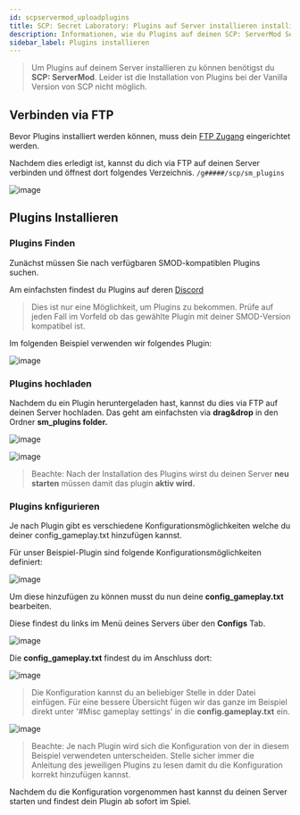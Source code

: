 ```yaml
---
id: scpservermod_uploadplugins
title: SCP: Secret Laboratory: Plugins auf Server installieren installieren
description: Informationen, wie du Plugins auf deinen SCP: ServerMod Server von ZAP-Hosting.com installieren kannst - ZAP-Hosting.com Dokumentationen
sidebar_label: Plugins installieren
---
```


> Um Plugins auf deinem Server installieren zu können benötigst du **SCP: ServerMod**. Leider ist die Installation von Plugins bei der Vanilla Version von SCP nicht möglich. 

## Verbinden via FTP
Bevor Plugins installiert werden können, muss dein [FTP Zugang](gameserver_ftpaccess.md) eingerichtet werden.

Nachdem dies erledigt ist, kannst du dich via FTP auf deinen Server verbinden und öffnest dort folgendes Verzeichnis.
`/g#####/scp/sm_plugins`

![image](https://user-images.githubusercontent.com/26007280/189887742-cffa89c2-22d1-4045-a957-b01018e0fb82.png)

## Plugins Installieren

### Plugins Finden

Zunächst müssen Sie nach verfügbaren SMOD-kompatiblen Plugins suchen.

Am einfachsten findest du Plugins auf deren [Discord](https://discord.gg/T9aurNf)

> Dies ist nur eine Möglichkeit, um Plugins zu bekommen. Prüfe auf jeden Fall im Vorfeld ob das gewählte Plugin mit deiner SMOD-Version kompatibel ist.

Im folgenden Beispiel verwenden wir folgendes Plugin:

![image](https://user-images.githubusercontent.com/13604413/159183661-4e3c22ac-4d4b-44d2-b74c-4f521d581ac0.png)

### Plugins hochladen

Nachdem du ein Plugin heruntergeladen hast, kannst du dies via FTP auf deinen Server hochladen. Das geht am einfachsten via **drag&drop** in den Ordner **sm_plugins folder.**

![image](https://user-images.githubusercontent.com/13604413/159183662-b9032125-b4d6-46dd-aba2-e34f1f70762a.png)

![image](https://user-images.githubusercontent.com/13604413/159183666-e5ed02fb-c7e3-44bd-83e7-2ecb99a8befe.png)

> Beachte: Nach der Installation des Plugins wirst du deinen Server **neu starten** müssen damit das plugin **aktiv wird.**

### Plugins knfigurieren

Je nach Plugin gibt es verschiedene Konfigurationsmöglichkeiten welche du deiner config_gameplay.txt hinzufügen kannst.

Für unser Beispiel-Plugin sind folgende Konfigurationsmöglichkeiten definiert:

![image](https://user-images.githubusercontent.com/13604413/159183671-0cbad21c-98e4-4a9c-831c-2313a7072c78.png)

Um diese hinzufügen zu können musst du nun deine **config_gameplay.txt** bearbeiten.

Diese findest du links im Menü deines Servers über den **Configs** Tab.

![image](https://user-images.githubusercontent.com/26007280/189887768-2fa73fc0-0619-4b49-bb39-3d052cc45d1e.png)

Die **config_gameplay.txt** findest du im Anschluss dort:

![image](https://user-images.githubusercontent.com/26007280/189887799-af4f698d-2685-4f8a-a710-98c940604b35.png)

> Die Konfiguration kannst du an beliebiger Stelle in dder Datei einfügen. Für eine bessere Übersicht fügen wir das ganze im Beispiel direkt unter '#Misc gameplay settings' in die **config.gameplay.txt** ein.

![image](https://user-images.githubusercontent.com/26007280/189887814-114eb6e2-06e7-4014-bb82-93ed23db16f3.png)

> Beachte: Je nach Plugin wird sich die Konfiguration von der in diesem Beispiel verwendeten unterscheiden. Stelle sicher immer die Anleitung des jeweiligen Plugins zu lesen damit du die Konfiguration korrekt hinzufügen kannst.

Nachdem du die Konfiguration vorgenommen hast kannst du deinen Server starten und findest dein Plugin ab sofort im Spiel.  
